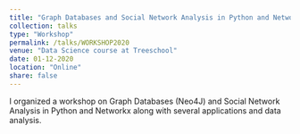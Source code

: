 ```yaml
---
title: "Graph Databases and Social Network Analysis in Python and NetworkX"
collection: talks
type: "Workshop"
permalink: /talks/WORKSHOP2020
venue: "Data Science course at Treeschool"
date: 01-12-2020
location: "Online"
share: false
---
```

I organized a workshop on Graph Databases (Neo4J) and Social Network Analysis in Python and Networkx along with several applications and data analysis.